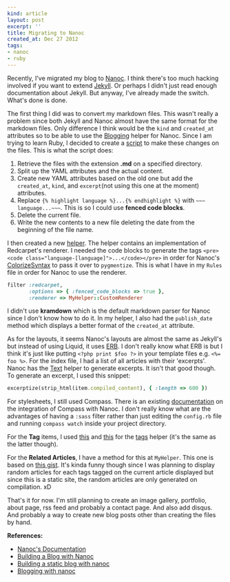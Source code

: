 ```yaml
---
kind: article
layout: post
excerpt: ''
title: Migrating to Nanoc
created_at: Dec 27 2012
tags: 
- nanoc
- ruby
---
```

Recently, I've migrated my blog to [Nanoc](http://nanoc.stoneship.org). I think there's too much hacking involved if you want to extend [Jekyll](http://jekyllrb.com/). Or perhaps I didn't just read enough documentation about Jekyll. But anyway, I've already made the switch. What's done is done.

The first thing I did was to convert my markdown files. This wasn't really a problem since both Jekyll and Nanoc almost have the same format for the markdown files. Only difference I think would be the `kind` and `created_at` attributes so to be able to use the [Blogging](http://nanoc.stoneship.org/docs/api/3.4/Nanoc/Helpers/Blogging.html)  helper for Nanoc. Since I am trying to learn Ruby, I decided to create a [script](https://github.com/dsdeiz/dsdeiz.github.com/blob/source/scripts/editor.rb) to make these changes on the files. This is what the script does:

1. Retrieve the files with the extension **.md** on a specified directory.
2. Split up the YAML attributes and the actual content.
3. Create new YAML attributes based on the old one but add the `created_at`, `kind`, and `excerpt`(not using this one at the moment) attributes.
4. Replace `{% highlight language %}...{% endhighlight %}` with `~~~ language...~~~`. This is so I could use **fenced code blocks**.
5. Delete the current file.
6. Write the new contents to a new file deleting the date from the beginning of the file name.

I then created a new [helper](https://github.com/dsdeiz/dsdeiz.github.com/blob/source/lib/helpers.rb#L7). The helper contains an implementation of Redcarpet's renderer. I needed the code blocks to generate the tags `<pre><code class="language-[language]">...</code></pre>` in order for Nanoc's [ColorizeSyntax](http://nanoc.stoneship.org/docs/api/3.4/Nanoc/Filters/ColorizeSyntax.html) to pass it over to `pygmentize`. This is what I have in my `Rules` file in order for Nanoc to use the renderer.

~~~ ruby
filter :redcarpet,
       :options => { :fenced_code_blocks => true },
       :renderer => MyHelper::CustomRenderer
~~~

I didn't use **kramdown** which is the default markdown parser for Nanoc since I don't know how to do it. In my helper, I also had the `publish_date` method which displays a better format of the `created_at` attribute.

As for the layouts, it seems Nanoc's layouts are almost the same as Jekyll's but instead of using Liquid, it uses [ERB](http://ruby-doc.org/stdlib-1.9.3/libdoc/erb/rdoc/ERB.html). I don't really know what ERB is but I think it's just like putting `<?php print $foo ?>` in your template files e.g. `<%= foo %>`. For the index file, I had a list of all articles with their 'excerpts'. Nanoc has the [Text](http://nanoc.stoneship.org/docs/api/3.4/Nanoc/Helpers/Text.html) helper to generate excerpts. It isn't that good though. To generate an excerpt, I used this snippet:

~~~ ruby
excerptize(strip_html(item.compiled_content), { :length => 600 })
~~~

For stylesheets, I still used Compass. There is an existing [documentation](https://github.com/chriseppstein/compass/wiki/nanoc-Integration) on the integration of Compass with Nanoc. I don't really know what are the advantages of having a `:sass` filter rather than just editing the `config.rb` file and running `compass watch` inside your project directory.

For the **Tag** items, I used [this](https://github.com/telemachus/ithaca/blob/master/lib/categories.rb) and [this](http://stackoverflow.com/questions/13866141/how-to-generate-pages-for-each-tag-in-nanoc) for the [tags](https://github.com/dsdeiz/dsdeiz.github.com/blob/source/lib/tags.rb) helper (it's the same as the latter though).

For the **Related Articles**, I have a method for this at `MyHelper`. This one is based on [this gist](https://gist.github.com/889341). It's kinda funny though since I was planning to display random articles for each tags tagged on the current article displayed but since this is a static site, the random articles are only generated on compilation. xD

That's it for now. I'm still planning to create an image gallery, portfolio, about page, rss feed and probably a contact page. And also add disqus. And probably a way to create new blog posts other than creating the files by hand.

**References:**

* [Nanoc's Documentation](http://nanoc.stoneship.org/docs/)
* [Building a Blog with Nanoc](http://www.danhoey.com/blog/2011_09_23_building_a_blog_with_nanoc/)
* [Building a static blog with nanoc](http://clarkdave.net/2012/02/building-a-static-blog-with-nanoc/)
* [Blogging with nanoc](http://mhyee.com/blog/nanoc.html)
